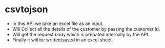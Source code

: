 # csvtojson

- In this API we take an excel file as an input.
- Will Collect all the details of the customer by passing the customer Id.
- Will get the request body which is prepated internally by the API.
- Finally it will be written/saved in an excel sheet. 
